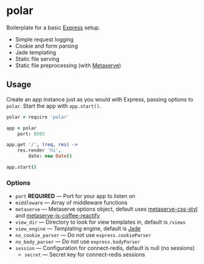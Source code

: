 polar
=====

Boilerplate for a basic [Express](http://github.com/visionmedia/express) setup.

* Simple request logging
* Cookie and form parsing
* Jade templating
* Static file serving
* Static file preprocessing (with [Metaserve](http://github.com/prontotype-us/metaserve))

## Usage

Create an app instance just as you would with Express, passing options to `polar`. Start the app with `app.start()`.

```coffee
polar = require 'polar'

app = polar
    port: 8583

app.get '/', (req, res) ->
    res.render 'hi',
        date: new Date()

app.start()
```

### Options

* `port` **REQUIRED** &mdash; Port for your app to listen on
* `middleware` &mdash; Array of middleware functions
* `metaserve` &mdash; Metaserve options object, default uses [metaserve-css-styl](https://github.com/prontotype-us/metaserve-css-styl/) and [metaserve-js-coffee-reactify](https://github.com/prontotype-us/metaserve-js-coffee-reactify)
* `view_dir` &mdash; Directory to look for view templates in, default is `/views`
* `view_engine` &mdash; Templating engine, default is [Jade](https://github.com/jadejs/jade)
* `no_cookie_parser` &mdash; Do not use `express.cookieParser`
* `no_body_parser` &mdash; Do not use `express.bodyParser`
* `session` &mdash; Configuration for connect-redis, default is null (no sessions)
    * `secret` &mdash; Secret key for connect-redis sessions

